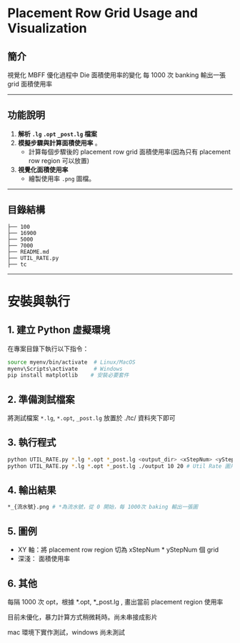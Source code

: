 # Placement Row Grid Usage and Visualization

## 簡介
視覺化 MBFF 優化過程中 Die 面積使用率的變化
每 1000 次 banking 輸出一張 grid 面積使用率

---

## 功能說明
1. **解析 `.lg` `.opt` `_post.lg` 檔案**  
3. **模擬步驟與計算面積使用率**  。
   - 計算每個步驟後的 placement row grid 面積使用率(因為只有 placement row region 可以放置)
4. **視覺化面積使用率**  
   - 繪製使用率 `.png` 圖檔。

---

## 目錄結構
```plaintext
├── 100
├── 16900
├── 5000
├── 7000
├── README.md
├── UTIL_RATE.py
├── tc

```

---

# 安裝與執行

## 1. 建立 Python 虛擬環境
在專案目錄下執行以下指令：

```bash
source myenv/bin/activate  # Linux/MacOS
myenv\Scripts\activate     # Windows
pip install matplotlib    # 安裝必要套件
```

## 2. 準備測試檔案
將測試檔案 `*.lg`, `*.opt`, `_post.lg` 放置於 ./tc/ 資料夾下即可

## 3. 執行程式
```bash
python UTIL_RATE.py *.lg *.opt *_post.lg <output_dir> <xStepNum> <yStepNum>
python UTIL_RATE.py *.lg *.opt *_post.lg ./output 10 20 # Util Rate 圖片存放於 ./output, x軸切為 10 等分, y軸切為 20 等分
```

## 4. 輸出結果
```bash
*_{流水號}.png # *為流水號，從 0 開始，每 1000次 baking 輸出一張圖
```

## 5. 圖例
- XY 軸：將 placement row region 切為 xStepNum * yStepNum 個 grid
- 深淺： 面積使用率

## 6. 其他
每隔 1000 次 opt，根據 *.opt, *_post.lg , 畫出當前 placement region 使用率

目前未優化，暴力計算方式稍微耗時。尚未串接成影片

mac 環境下實作測試，windows 尚未測試



